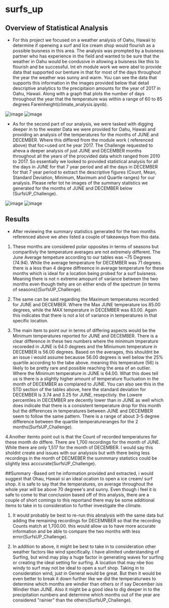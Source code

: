 # surfs_up

## Overview of Statistical Analysis
 - For this project we focused on a weather analysis of Oahu, Hawaii to determine if openeing a surf and Ice cream shop would flourish as a possible buisness in this area. The analysis was prompted by a buisness partner who has experience in the field and wanted to be sure that the weather in Oahu would be condusive in allowing a buisness like this to flourish and be successful. Int eh module work we were abel to provide data that supported our benture in that for most of the days throughout the year the weather was sunny and warm. You can see the data that supports this information in the images provided below that detail descriptive analytics to the precipitaion amounts for the year of 2017 in Oahu, Hawaii. Along with a graph that plots the number of days throughout the year that the temperature was within a range of 60 to 85 degrees Fareinheight(climate_analysis.ipynb).  
 
![image](https://user-images.githubusercontent.com/117245167/213165618-cbb1607a-251d-48af-9631-ff9874cf81b4.png) ![image](https://user-images.githubusercontent.com/117245167/213165705-dfb50234-9821-4cf4-a88b-5def5c7bcead.png)

- As for the second part of our analysis, we were tasked with digging deeper in to the weater Data we were provided for Oahu, Hawaii and providing an analysis of the temperatures for the months of JUNE and DECEMBER. Where this differed from the module work ( referenced above) that foc=used ont he year 2017. The Challenge requested to aheva a deeper analysis of just JUNE and DECEMBER months throughout all the years of the procvided data which ranged from 2010 to 2017. So essentially we looked to provided statistical analysis for all the days in JUNE for that 7 year period and all the days in DECEMBER for that 7 year period to extract the descriptive figures (Count, Mean, Standard Deviation, Minimum, Maximum and Quartle ranges) for our analysis. Please refer tot he images of the summary statistics we generated for the months of JUNE and DECEMBER below (SurfsUP_Challenge).

![image](https://user-images.githubusercontent.com/117245167/213167409-67369714-4203-4f24-ab5c-7e20f2662e5a.png) ![image](https://user-images.githubusercontent.com/117245167/213167471-4d91c4aa-577e-4c52-8a25-e5a0a25909ca.png)


## Results
- After reviewing the summary statistics generated for the two months referenced above we ahev listed a couple of takeaways from this data. 

1. These months are considered polar opposites in terms of seasons but comparitivly the temperature averages are not extremely different. The June Average tempeture according to our tables was ~75 Degrees (74.94). While the average temperature for DECEMBER was 71 degrees. there is a less than 4 degree diffreence in average temperature for these months which is ideal for a location being probed for a surf buisness. Meaning there is not n extreme amopunt of variance between the two months even though ttehy are on either ends of the spectrum (in terms of seasons)(SurfsUP_Challenge).

2. The same can be said regarding the Maximum temperatures recorded for JUNE and DECEMBER. Where the Max JUNE temperature ios 85.00 degrees, while the MAX temperature in DECEMBER was 83.00. Again this indicates that there is not a lot of variance in temperatures in that specific location. 

3. The main item to point our in terms of differing aspects would be the Minimum temperatures reported for JUNE and DECEMBER. There is a clear difference in these two numbers where the minimum tmperature recoreded in JUNE is 64.0 degrees and the Miniumum temperature in DECEMBER is 56.00 degrees. Based on the averages, this shouldnt be an issue i would assume becausse 56.00 degrees is well below the 25% quartile according to the tabe above. meaning this temperature (56) is likely to be pretty rare and possible reaching the area of an outlier. Where the Minimum temperature in JUNE is 64.00. What this does tell us is there is a slightly higher amount of temperature fluctuation in the month of DECEMBER as complared to JUNE. You can also see this in the STD section of the tables above, here the standard deviation for DECEMBER is 3.74 and 3.25 for JUNE, resepctivly. the Lowere percentiles in DECEMBER are decently lower than in JUNE as well which does indicate that there is a consistent temperature drop  for this month but the differences in temperatures between JUNE and DECEMBER seem to follow the same pattern. There is a range of about 3-5 degree difference between the quartile temperatureranges for the 2 months(SurfsUP_Challenge). 

4.Another itemto point out is that the Count of recorded temperatures for these month do differe. There are 1,700 recordings for the month of JUNE. While there are only 1,517 for the month of DECEMBER. I would say this sholdnt create and issues with our analyssis but with there being less recordings in the month of DECMEBER the summmary statistics could be slightly less acccurate(SurfsUP_Challenge). 


##Summary
-Based ont he information provided and extracted, i would suggest that Ohau, Hawaii si an ideal ocation to open a ice cream/ surf shop. it is safe to say that the temperatures, on average throughout the whole year will be above 70 degreee's and sunny. Even though i feel it is safe to come to that conclusion based off of this analysis, there are a couple of short comings to this reportand there may be some additional items to take in to consideration to further investigate the climate. 

  1. It would probably be best to re-run this abnalysis with the same data but adding the remaining recordings for DECEMNBER so that the recording Counts match at        1,700.00. this would allow us to have more accurate information and be able to compare the two months with less error(SurfsUP_Challenge).

  2. In addition to above, it might be best to take in to consideration other weather factors like wind specifically.  I have alimited understanding of Surfing, but wind may play a huge factor in generating waves for surfing or creating the ideal setting for surfing. A location that may nbe tioo windy to surf may not be ideal to open a surf shop. Taking in to consideration wind, just in General would be great. But then it would be even better to break it down further like we did the temperaturwes to determine which months are windier than others or if say December isis Windier than JUNE. Also it might be a good idea to dig deeper in to the precipitation numbers and determine which months out of the year are considered "rainier" than the others(SurfsUP_Challenge).
  


